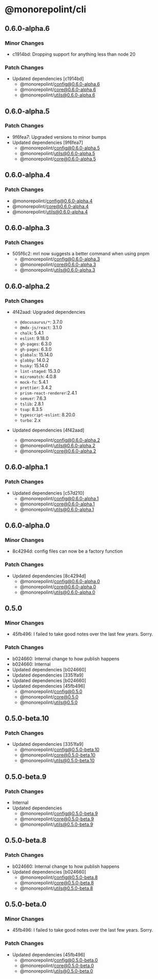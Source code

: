 # @monorepolint/cli

## 0.6.0-alpha.6

### Minor Changes

- c1914bd: Dropping support for anything less than node 20

### Patch Changes

- Updated dependencies [c1914bd]
  - @monorepolint/config@0.6.0-alpha.6
  - @monorepolint/core@0.6.0-alpha.6
  - @monorepolint/utils@0.6.0-alpha.6

## 0.6.0-alpha.5

### Patch Changes

- 9f6fea7: Upgraded versions to minor bumps
- Updated dependencies [9f6fea7]
  - @monorepolint/config@0.6.0-alpha.5
  - @monorepolint/utils@0.6.0-alpha.5
  - @monorepolint/core@0.6.0-alpha.5

## 0.6.0-alpha.4

### Patch Changes

- @monorepolint/config@0.6.0-alpha.4
- @monorepolint/core@0.6.0-alpha.4
- @monorepolint/utils@0.6.0-alpha.4

## 0.6.0-alpha.3

### Patch Changes

- 505f6c2: mrl now suggests a better command when using pnpm
  - @monorepolint/config@0.6.0-alpha.3
  - @monorepolint/core@0.6.0-alpha.3
  - @monorepolint/utils@0.6.0-alpha.3

## 0.6.0-alpha.2

### Patch Changes

- 4f42aad: Upgraded dependencies

  - `@docusaurus/*`: 3.7.0
  - `@mdx-js/react`: 3.1.0
  - `chalk`: 5.4.1
  - `eslint`: 9.18.0
  - `gh-pages`: 6.3.0
  - `gh-pages`: 6.3.0
  - `globals`: 15.14.0
  - `globby`: 14.0.2
  - `husky`: 15.14.0
  - `lint-staged`: 15.3.0
  - `micromatch`: 4.0.8
  - `mock-fs`: 5.4.1
  - `prettier`: 3.4.2
  - `prism-react-renderer`:2.4.1
  - `semver`: 7.6.3
  - `tslib`: 2.8.1
  - `tsup`: 8.3.5
  - `typescript-eslint`: 8.20.0
  - `turbo`: 2.x

- Updated dependencies [4f42aad]
  - @monorepolint/config@0.6.0-alpha.2
  - @monorepolint/utils@0.6.0-alpha.2
  - @monorepolint/core@0.6.0-alpha.2

## 0.6.0-alpha.1

### Patch Changes

- Updated dependencies [c57d210]
  - @monorepolint/config@0.6.0-alpha.1
  - @monorepolint/core@0.6.0-alpha.1
  - @monorepolint/utils@0.6.0-alpha.1

## 0.6.0-alpha.0

### Minor Changes

- 8c4294d: config files can now be a factory function

### Patch Changes

- Updated dependencies [8c4294d]
  - @monorepolint/config@0.6.0-alpha.0
  - @monorepolint/core@0.6.0-alpha.0
  - @monorepolint/utils@0.6.0-alpha.0

## 0.5.0

### Minor Changes

- 45fb496: I failed to take good notes over the last few years. Sorry.

### Patch Changes

- b024660: Internal change to how publish happens
- b024660: Internal
- Updated dependencies [b024660]
- Updated dependencies [3351fa9]
- Updated dependencies [b024660]
- Updated dependencies [45fb496]
  - @monorepolint/config@0.5.0
  - @monorepolint/core@0.5.0
  - @monorepolint/utils@0.5.0

## 0.5.0-beta.10

### Patch Changes

- Updated dependencies [3351fa9]
  - @monorepolint/config@0.5.0-beta.10
  - @monorepolint/core@0.5.0-beta.10
  - @monorepolint/utils@0.5.0-beta.10

## 0.5.0-beta.9

### Patch Changes

- Internal
- Updated dependencies
  - @monorepolint/config@0.5.0-beta.9
  - @monorepolint/core@0.5.0-beta.9
  - @monorepolint/utils@0.5.0-beta.9

## 0.5.0-beta.8

### Patch Changes

- b024660: Internal change to how publish happens
- Updated dependencies [b024660]
  - @monorepolint/config@0.5.0-beta.8
  - @monorepolint/core@0.5.0-beta.8
  - @monorepolint/utils@0.5.0-beta.8

## 0.5.0-beta.0

### Minor Changes

- 45fb496: I failed to take good notes over the last few years. Sorry.

### Patch Changes

- Updated dependencies [45fb496]
  - @monorepolint/config@0.5.0-beta.0
  - @monorepolint/core@0.5.0-beta.0
  - @monorepolint/utils@0.5.0-beta.0
